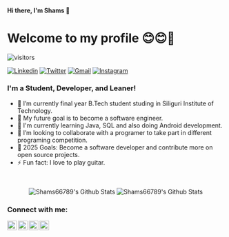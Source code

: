 #### Hi there, I'm Shams 👋
# Welcome to my profile  😊😊🌹

![visitors](https://visitor-badge.laobi.icu/badge?page_id=Shams66789.visitor-badge)
<br>

<a href="https://www.linkedin.com/in/md-shams-tabrej-ansari-855449193/" target="_blank"><img src="https://img.shields.io/badge/-Md Shams Tabrej Ansari-blue?style=flat-square&logo=Linkedin&logoColor=white" alt="Linkedin"></a>  <a href="https://twitter.com/MdShamsTabrejA4" target="_blank"><img src="https://img.shields.io/badge/-@MdShamsTabrejA4-1ca0f1?style=flat-square&labelColor=1ca0f1&logo=twitter&logoColor=white" alt="Twitter"></a>  <a href="mailto:rajansari66789@gmail.com" target="_blank"><img src="https://img.shields.io/badge/-rajansari66789@gmail.com-c14438?style=flat-square&logo=Gmail&logoColor=white" alt="Gmail"></a>  <a href="https://instagram.com/md_shams_tabrej_ansari/" target="_blank"><img src="https://img.shields.io/badge/-md_shams_tabrej_ansari-C13584?style=flat-square&labelColor=C13584&logo=instagram&logoColor=white" alt="Instagram"></a>   <!--<a href="https://www.Whatsapp.com/+91 8617658978" target="_blank"><img src="https://img.shields.io/badge/-Shams-blue?style=flat-square&logo=Whatsapp&logoColor=white" alt="Whatsapp">-->

<!--![z6pkbof42d5ljfxtox3p](https://user-images.githubusercontent.com/53803245/87873597-889bf180-c9e0-11ea-936c-0c1abb3259e7.png)-->

### I'm a Student, Developer, and Leaner!
- 🔭 I’m currently final year B.Tech student studing in Siliguri Institute of Technology.
- 🌱 My future goal is to become a software engineer.
- 📕 I'm currently learning Java, SQL and also doing Android development.
- 👯 I’m looking to collaborate with a programer to take part in different programing competition.
- 🥅 2025 Goals: Become a software developer and contribute more on open source projects.
- ⚡ Fun fact: I love to play guitar.




<br />

[twitter]: https://twitter.com/MdShamsTabrejA4
[instagram]: https://instagram.com/md_shams_tabrej_ansari
[linkedin]: https://linkedin.com/in/md-shams-tabrej-ansari-855449193

<p align="center">
<img alt="Shams66789's Github Stats" src="https://github-readme-stats.vercel.app/api?username=Shams66789&show_icons=true&hide_border=true&theme=radical" />
<img alt="Shams66789's Github Stats" src="https://github-readme-stats.vercel.app/api/top-langs?username=Shams66789&show_icons=true&hide_border=true&theme=radical" />
<!-- <img alt="Shams66789's Github Stats" src="https://github-readme-stats.vercel.app/api/wakatime?username=Shams66789&show_icons=true&hide_border=true&theme=radical" /> -->
</p>



### Connect with me:

[<img align="left" alt="MdShamsTabrejA4 | Twitter" width="22px" src="https://img.icons8.com/fluency/48/000000/twitter.png" />][twitter]
[<img align="left" alt="md-shams-tabrej-ansari-855449193/ | LinkedIn" width="22px" src="https://img.icons8.com/external-justicon-flat-justicon/64/000000/external-linkedin-social-media-justicon-flat-justicon.png" />][linkedin]
[<img align="left" alt="md_shams_tabrej_ansari | Instagram" width="22px" src="https://img.icons8.com/fluency/64/000000/instagram-new.png" />][instagram] 
<!--[<img align="left" alt="md_shams_tabrej_ansari | Instagram" width="22px" src="https://www.seekpng.com/ipng/u2a9o0u2y3y3a9w7_instagram-white-logo-instagram-logo-png-white-outline/" />][instagram]-->
<a href="mailto:rajansari66789@gmail.com">
<img align="left" width="22px" src="https://img.icons8.com/color/48/000000/gmail-new.png" />
</a> 
